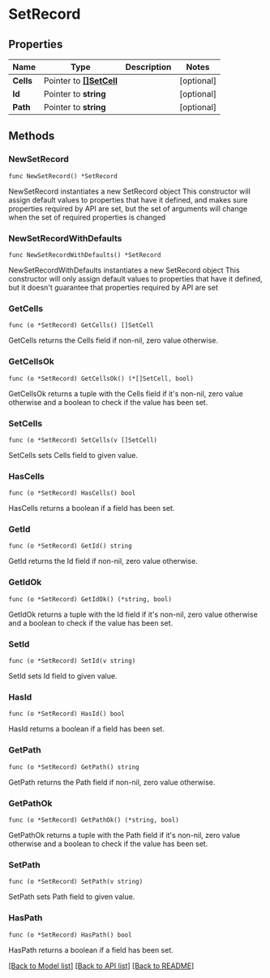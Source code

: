 # SetRecord

## Properties

Name | Type | Description | Notes
------------ | ------------- | ------------- | -------------
**Cells** | Pointer to [**[]SetCell**](SetCell.md) |  | [optional] 
**Id** | Pointer to **string** |  | [optional] 
**Path** | Pointer to **string** |  | [optional] 

## Methods

### NewSetRecord

`func NewSetRecord() *SetRecord`

NewSetRecord instantiates a new SetRecord object
This constructor will assign default values to properties that have it defined,
and makes sure properties required by API are set, but the set of arguments
will change when the set of required properties is changed

### NewSetRecordWithDefaults

`func NewSetRecordWithDefaults() *SetRecord`

NewSetRecordWithDefaults instantiates a new SetRecord object
This constructor will only assign default values to properties that have it defined,
but it doesn't guarantee that properties required by API are set

### GetCells

`func (o *SetRecord) GetCells() []SetCell`

GetCells returns the Cells field if non-nil, zero value otherwise.

### GetCellsOk

`func (o *SetRecord) GetCellsOk() (*[]SetCell, bool)`

GetCellsOk returns a tuple with the Cells field if it's non-nil, zero value otherwise
and a boolean to check if the value has been set.

### SetCells

`func (o *SetRecord) SetCells(v []SetCell)`

SetCells sets Cells field to given value.

### HasCells

`func (o *SetRecord) HasCells() bool`

HasCells returns a boolean if a field has been set.

### GetId

`func (o *SetRecord) GetId() string`

GetId returns the Id field if non-nil, zero value otherwise.

### GetIdOk

`func (o *SetRecord) GetIdOk() (*string, bool)`

GetIdOk returns a tuple with the Id field if it's non-nil, zero value otherwise
and a boolean to check if the value has been set.

### SetId

`func (o *SetRecord) SetId(v string)`

SetId sets Id field to given value.

### HasId

`func (o *SetRecord) HasId() bool`

HasId returns a boolean if a field has been set.

### GetPath

`func (o *SetRecord) GetPath() string`

GetPath returns the Path field if non-nil, zero value otherwise.

### GetPathOk

`func (o *SetRecord) GetPathOk() (*string, bool)`

GetPathOk returns a tuple with the Path field if it's non-nil, zero value otherwise
and a boolean to check if the value has been set.

### SetPath

`func (o *SetRecord) SetPath(v string)`

SetPath sets Path field to given value.

### HasPath

`func (o *SetRecord) HasPath() bool`

HasPath returns a boolean if a field has been set.


[[Back to Model list]](../README.md#documentation-for-models) [[Back to API list]](../README.md#documentation-for-api-endpoints) [[Back to README]](../README.md)


